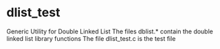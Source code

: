 # dlist_test
Generic Utility for Double Linked List
The files dblist.* contain the double linked list library functions
The file dlist_test.c is the test file
